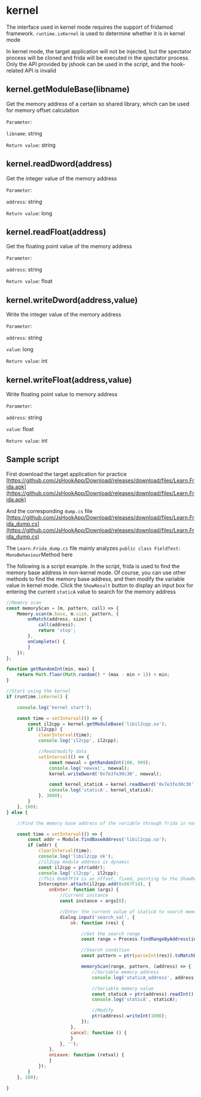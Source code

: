 # kernel

The interface used in kernel mode requires the support of fridamod framework. `runtime.isKernel` is used to determine whether it is in kernel mode

In kernel mode, the target application will not be injected, but the spectator process will be cloned and frida will be executed in the spectator process. Only the API provided by jshook can be used in the script, and the hook-related API is invalid

## kernel.getModuleBase(libname)

Get the memory address of a certain so shared library, which can be used for memory offset calculation

`Parameter`:

`libname`: string

`Return value`: string

## kernel.readDword(address)

Get the integer value of the memory address

`Parameter`:

`address`: string

`Return value`: long

## kernel.readFloat(address)

Get the floating point value of the memory address

`Parameter`:

`address`: string

`Return value`: float

## kernel.writeDword(address,value)

Write the integer value of the memory address

`Parameter`:

`address`: string

`value`: long

`Return value`: int

## kernel.writeFloat(address,value)

Write floating point value to memory address

`Parameter`:

`address`: string

`value`: float

`Return value`: int

## Sample script

First download the target application for practice [https://github.com/JsHookApp/Download/releases/download/files/Learn.Frida.apk](https://github.com/JsHookApp/Download/releases/download/files/Learn.Frida.apk)

And the corresponding `dump.cs` file [https://github.com/JsHookApp/Download/releases/download/files/Learn.Frida_dump.cs](https://github.com/JsHookApp/Download/releases/download/files/Learn.Frida_dump.cs)

The `Learn.Frida_dump.cs` file mainly analyzes `public class FieldTest: MonoBehaviour`Method here

The following is a script example. In the script, frida is used to find the memory base address in non-kernel mode. Of course, you can use other methods to find the memory base address, and then modify the variable value in kernel mode. Click the `ShowResult` button to display an input box for entering the current `staticA` value to search for the memory address

```javascript
//Memory scan
const memoryScan = (m, pattern, call) => {
    Memory.scan(m.base, m.size, pattern, {
        onMatch(address, size) {
            call(address);
            return 'stop';
        },
        onComplete() {
        }
    });
};

function getRandomInt(min, max) {
    return Math.floor(Math.random() * (max - min + 1)) + min;
}

//Start using the kernel
if (runtime.isKernel) {

    console.log('kernel start');

    const time = setInterval(() => {
        const il2cpp = kernel.getModuleBase('libil2cpp.so');
        if (il2cpp) {
            clearInterval(time);
            console.log('il2cpp', il2cpp);

            //Read/modify data
            setInterval(() => {
                const newval = getRandomInt(100, 999);
                console.log('newval', newval);
                kernel.writeDword('0x7e3fe30c30', newval);

                const kernel_staticA = kernel.readDword('0x7e3fe30c30');
                console.log('staticA', kernel_staticA);
            }, 3000);
        }
    }, 100);
} else {

    //Find the memory base address of the variable through frida in non-kernel mode, you can also get it through other methods

    const time = setInterval(() => {
        const addr = Module.findBaseAddress('libil2cpp.so');
        if (addr) {
            clearInterval(time);
            console.log('libil2cpp ok');
            //il2cpp module address is dynamic
            const il2cpp = ptr(addr);
            console.log('il2cpp', il2cpp);
            //This 0x667F14 is an offset, fixed, pointing to the ShowResult method
            Interceptor.attach(il2cpp.add(0x667F14), {
                onEnter: function (args) {
                    //Current instance
                    const instance = args[0];

                    //Enter the current value of staticA to search memory
                    dialog.input('search_val', {
                        ok: function (res) {

                            //Get the search range
                            const range = Process.findRangeByAddress(instance);

                            //Search condition
                            const pattern = ptr(parseInt(res)).toMatchPattern().replace(' 00 00 00 00', '');

                            memoryScan(range, pattern, (address) => {
                                //Variable memory address
                                console.log('staticA_address', address);

                                //Variable memory value
                                const staticA = ptr(address).readInt();
                                console.log('staticA', staticA);

                                //Modify
                                ptr(address).writeInt(1000);
                            });
                        },
                        cancel: function () {
                        }
                    }, '');
                },
                onLeave: function (retval) {
                }
            });
        }
    }, 100);

}
```
